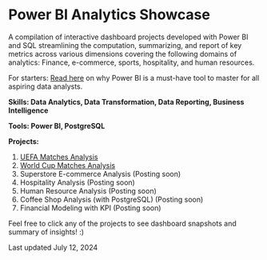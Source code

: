 # Power BI Analytics Showcase
 A compilation of interactive dashboard projects developed with Power BI and SQL streamlining the computation, summarizing, and report of key metrics across various dimensions covering the following domains of analytics: Finance, e-commerce, sports, hospitality, and human resources.

For starters: [Read here](https://medium.com/geekculture/what-is-the-importance-of-power-bi-in-analytics-and-how-it-can-transform-your-business-3c874d752db0) on why Power BI is a must-have tool to master for all aspiring data analysts.

**Skills: Data Analytics, Data Transformation, Data Reporting, Business Intelligence**

**Tools: Power BI, PostgreSQL**

**Projects:**

1. [UEFA Matches Analysis](https://github.com/20100215/Power_BI_Analytics_Showcase/tree/main/01.%20Analyzing%20UEFA%20Matches)
2. [World Cup Matches Analysis](https://github.com/20100215/Power_BI_Analytics_Showcase/tree/main/02.%20Analyzing%20World%20Cup%20Matches)
3. Superstore E-commerce Analysis (Posting soon)
4. Hospitality Analysis (Posting soon)
5. Human Resource Analysis (Posting soon)
6. Coffee Shop Analysis (with PostgreSQL) (Posting soon)
7. Financial Modeling with KPI (Posting soon)

Feel free to click any of the projects to see dashboard snapshots and summary of insights! :)

Last updated July 12, 2024
